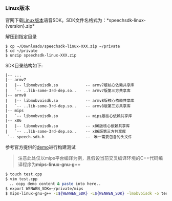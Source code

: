 ### Linux版本
官网下载[Linux版本](http://ai.chumenwenwen.com/pages/document/intro?)语音SDK。SDK文件名格式为：*speechsdk-linux-{version}.zip*  


解压到指定目录
```shell
$ cp ~/Downloads/speechsdk-linux-XXX.zip ~/private
$ cd ~/private
$ unzip speechsdk-linux-XXX.zip
```
SDK目录结构如下:
```sh.
|-- ...
|-- armv7
|   |-- libmobvoisdk.so            -- armv7版核心依赖共享库
|   `-- ..lib-some-3rd-dep.so..    -- armv7版第三方共享库
|-- armv8
|   |-- libmobvoisdk.so            -- armv8版核心依赖共享库
|   `-- ..lib-some-3rd-dep.so..    -- armv8版第三方共享库　
|-- mips
|   `-- libmobvoisdk.so            -- mips版核心依赖共享库　
|-- x86
|   |-- libmobvoisdk.so            -- x86版核心依赖共享库
|   `-- ..lib-some-3rd-dep.so..    -- x86版第三方共享库
 `-- speech-sdk.h                  --　唯一需要包含的头文件
```
参考官方提供的[demo](linux_code_example.md)进行构建测试
> 注意此处仅以mips平台编译为例，且假设当前交叉编译环境的C++代码编译程序为**mips-linux-gnu-g++**

```sh
$ touch test.cpp
$ vim test.cpp
　.. copy demo content & paste into here..
$ export WENWEN_SDK=~/private/mips
$ mips-linux-gnu-g++ -I${WENWEN_SDK} -L${WENWEN_SDK} -lmobvoisdk -o test.out
```

